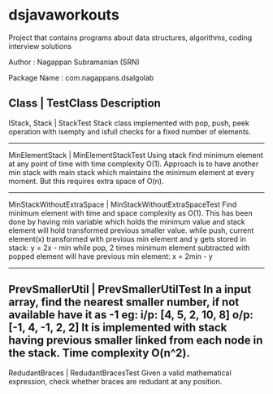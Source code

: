﻿# dsjavaworkouts
Project that contains programs about data structures, algorithms, coding interview solutions

Author : Nagappan Subramanian (SRN)

Package Name : com.nagappans.dsalgolab

Class                           | TestClass
    Description
---------------------------------------------------------------
IStack, Stack                   | StackTest
    Stack class implemented with pop, push, peek operation with isempty and isfull checks for a fixed number of elements.
    
    
---------------------------------------------------------------
MinElementStack                 | MinElementStackTest
    Using stack find minimum element at any point of time with time complexity O(1). Approach is to have another min stack with main stack
    which maintains the minimum element at every moment. But this requires extra space of O(n).

---------------------------------------------------------------
MinStackWithoutExtraSpace       | MinStackWithoutExtraSpaceTest
    Find minimum element with time and space complexity as O(1). This has been done by having min variable which holds
    the minimum value and stack element will hold transformed previous smaller value.
    while push, current element(x) transformed with previous min element and y gets stored in stack: y = 2x - min
    while pop, 2 times minimum element subtracted with popped element will have previous min element:    x = 2min - y

------------------------------------------------------------------
PrevSmallerUtil                 | PrevSmallerUtilTest
    In a input array, find the nearest smaller number, if not available have it as -1
        eg: i/p: [4, 5, 2, 10, 8]
            o/p: [-1, 4, -1, 2, 2]
    It is implemented with stack having previous smaller linked from each node in the stack. Time complexity O(n^2).
------------------------------------------------------------------
RedudantBraces                  | RedudantBracesTest
    Given a valid mathematical expression, check whether braces are redudant at any position.

